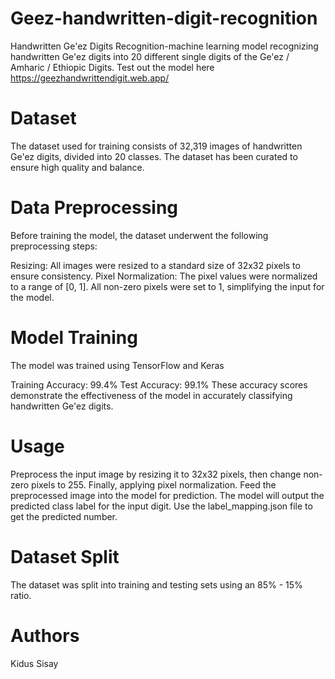 # Geez-handwritten-digit-recognition

Handwritten Ge'ez Digits Recognition-machine learning model recognizing handwritten Ge'ez digits into 20 different single digits of the Ge'ez / Amharic / Ethiopic Digits. 
Test out the model here https://geezhandwrittendigit.web.app/
# Dataset
The dataset used for training consists of 32,319 images of handwritten Ge'ez digits, divided into 20 classes. The dataset has been curated to ensure high quality and balance.

# Data Preprocessing
Before training the model, the dataset underwent the following preprocessing steps:

Resizing: All images were resized to a standard size of 32x32 pixels to ensure consistency.
Pixel Normalization: The pixel values were normalized to a range of [0, 1]. All non-zero pixels were set to 1, simplifying the input for the model.
# Model Training
The model was trained using TensorFlow and Keras

Training Accuracy: 99.4%
Test Accuracy: 99.1%
These accuracy scores demonstrate the effectiveness of the model in accurately classifying handwritten Ge'ez digits.

# Usage

Preprocess the input image by resizing it to 32x32 pixels, then change non-zero pixels to 255. Finally, applying pixel normalization.
Feed the preprocessed image into the model for prediction.
The model will output the predicted class label for the input digit. Use the label_mapping.json file to get the predicted number.
# Dataset Split
The dataset was split into training and testing sets using an 85% - 15% ratio.

# Authors
Kidus Sisay

